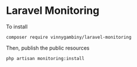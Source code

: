 # Laravel Monitoring

To install

`composer require vinnygambiny/laravel-monitoring`

Then, publish the public resources

`php artisan monitoring:install`
